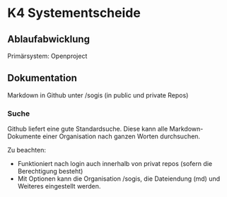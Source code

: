 # K4 Systementscheide

## Ablaufabwicklung

Primärsystem: Openproject

## Dokumentation

Markdown in Github unter /sogis (in public und private Repos)

### Suche

Github liefert eine gute Standardsuche. Diese kann alle Markdown-Dokumente einer Organisation nach ganzen Worten durchsuchen.

Zu beachten: 
* Funktioniert nach login auch innerhalb von privat repos (sofern die Berechtigung besteht)
* Mit Optionen kann die Organisation /sogis, die Dateiendung (md) und Weiteres eingestellt werden. 

